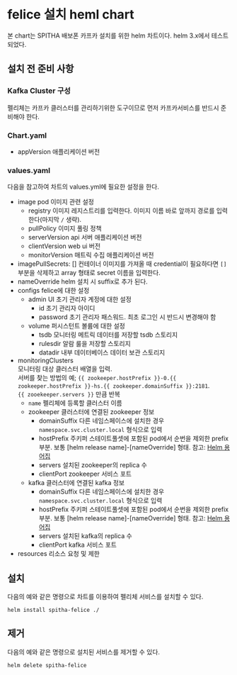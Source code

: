 # felice 설치 heml chart
본 chart는 SPITHA 배보폰 카프카 설치를 위한 helm 차트이다. helm 3.x에서 테스트 되었다.

## 설치 전 준비 사항
### Kafka Cluster 구성
펠리체는 카프카 클러스터를 관리하기위한 도구이므로 먼저 카프카서비스를 반드시 준비해야 한다.

### Chart.yaml
- appVersion
  애플리케이션 버전

### values.yaml
다음을 참고하여 차트의 values.yml에 필요한 설정을 한다.
- image
  pod 이미지 관련 설정
  - registry
    이미지 레지스트리를 입력한다. 이미지 이름 바로 앞까지 경로를 입력한다(마지막 `/` 생략).
  - pullPolicy
    이미지 풀링 정책
  - serverVersion
    api 서버 애플리케이션 버전
  - clientVersion
    web ui 버전
  - monitorVersion
    매트릭 수집 애플리케이션 버전
- imagePullSecrets: []
  컨테이너 이미지를 가져올 때 credential이 필요하다면 `[]` 부분을 삭제하고 array 형태로 secret 이름을 입력한다.
- nameOverride
  helm 설치 시 suffix로 추가 된다.
- configs
  felice에 대한 설정
  - admin
    UI 초기 관리자 계정에 대한 설정
    - id
      초기 관리자 아이디
    - password
      초기 관리자 패스워드. 최초 로그인 시 반드시 변경해야 함
  - volume
    퍼시스턴트 볼륨에 대한 설정
    - tsdb
      모니터링 메트릭 데이터를 저장할 tsdb 스토리지
    - rulesdir
      알람 룰을 저장할 스토리지
    - datadir
      내부 데이터베이스 데이터 보관 스토리지
- monitoringClusters  
  모니터링 대상 클러스터 배열을 입력.  
  서버를 찾는 방법의 예; `{{ zookeeper.hostPrefix }}-0.{{ zookeeper.hostPrefix }}-hs.{{ zookeeper.domainSuffix }}:2181`.  
  `{{ zooekeeper.servers }}` 만큼 반복
  - `name`
    펠리체에 등록할 클러스터 이름
  - zookeeper
    클러스터에 연결된 zookeeper 정보
    - domainSuffix
      다른 네임스페이스에 설치한 경우 `namespace.svc.cluster.local` 형식으로 입력
    - hostPrefix
      주키퍼 스테이트풀셋에 포함된 pod에서 순번을 제외한 prefix 부분. 보통 [helm release name]-[nameOverride] 형태. 참고: [Helm 용어집](https://helm.sh/ko/docs/glossary/)
    - servers
      설치된 zookeeper의 replica 수
    - clientPort
      zookeeper 서비스 포트
  - kafka
    클러스터에 연결된 kafka 정보
    - domainSuffix
      다른 네임스페이스에 설치한 경우 `namespace.svc.cluster.local` 형식으로 입력
    - hostPrefix
      주키퍼 스테이트풀셋에 포함된 pod에서 순번을 제외한 prefix 부분. 보통 [helm release name]-[nameOverride] 형태. 참고: [Helm 용어집](https://helm.sh/ko/docs/glossary/)
    - servers
      설치된 kafka의 replica 수
    - clientPort
      kafka 서비스 포트
- resources
  리소스 요청 및 제한

## 설치
다음의 예와 같은 명령으로 차트를 이용하여 펠리체 서비스를 설치할 수 있다.
```
helm install spitha-felice ./
```

## 제거
다음의 예와 같은 명령으로 설치된 서비스를 제거할 수 있다.
```
helm delete spitha-felice
```
